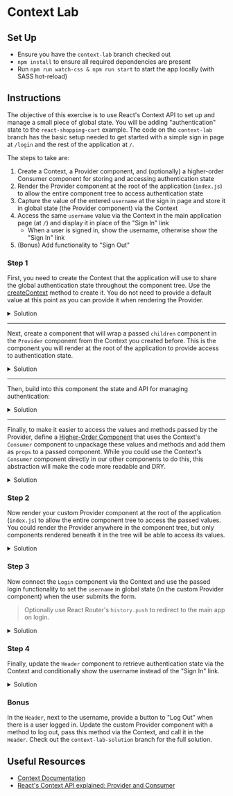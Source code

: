 # Context Lab

## Set Up
- Ensure you have the `context-lab` branch checked out
- `npm install` to ensure all required dependencies are present
- Run `npm run watch-css & npm run start` to start the app locally (with SASS hot-reload)

## Instructions
The objective of this exercise is to use React's Context API to set up and manage a small piece of global state. You will be adding "authentication" state to the `react-shopping-cart` example. The code on the `context-lab` branch has the basic setup needed to get started with a simple sign in page at `/login` and the rest of the application at `/`.  

The steps to take are:
1. Create a Context, a Provider component, and (optionally) a higher-order Consumer component for storing and accessing authentication state
1. Render the Provider component at the root of the application (`index.js`) to allow the entire component tree to access authentication state
1. Capture the value of the entered `username` at the sign in page and store it in global state (the Provider component) via the Context
1. Access the same `username` value via the Context in the main application page (at `/`) and display it in place of the "Sign In" link
    - When a user is signed in, show the username, otherwise show the "Sign In" link
1. (Bonus) Add functionality to "Sign Out"

### Step 1
First, you need to create the Context that the application will use to share the global authentication state throughout the component tree. Use the [createContext](https://reactjs.org/docs/context.html#reactcreatecontext) method to create it. You do not need to provide a default value at this point as you can provide it when rendering the Provider.

<details>
<summary>Solution</summary>

```js
// src/contexts/auth.js

const AuthContext = React.createContext()
```
</details>

---

Next, create a component that will wrap a passed `children` component in the `Provider` component from the Context you created before. This is the component you will render at the root of the application to provide access to authentication state. 

<details>
<summary>Solution</summary>

```js
// src/contexts/auth.js

export class AuthProvider extends Component {
  render() {
    return (
      <AuthContext.Provider>
        {this.props.children}
      </AuthContext.Provider>
    )
  }
}
```
</details>

---

Then, build into this component the state and API for managing authentication:

<details>
<summary>Solution</summary>

```js
// src/contexts/auth.js

export class AuthProvider extends Component {
  constructor(props) {
    super(props)
    this.state = {
      authenticated: false,
      username: null
    }
  }

  logIn = (username) => {
    this.setState({
      authenticated: true,
      username: username
    })
  }

  render() {
    return (
      <AuthContext.Provider
        value={{
          ...this.state,
          logIn: this.logIn,
        }}
      >
        {this.props.children}
      </AuthContext.Provider>
    )
  }
}
```
</details>  

---

Finally, to make it easier to access the values and methods passed by the Provider, define a [Higher-Order Component](https://reactjs.org/docs/higher-order-components.html) that uses the Context's `Consumer` component to unpackage these values and methods and add them as `props` to a passed component. While you could use the Context's `Consumer` component directly in our other components to do this, this abstraction will make the code more readable and DRY.

<details>
<summary>Solution</summary>

```js
// src/contexts/auth.js

export const withAuth = (Component) => {
  return (props) => (
    <AuthContext.Consumer>
      {(auth) => <Component auth={auth} {...props} />}
    </AuthContext.Consumer>
  )
}

// `auth` is the object literal passed as `value` to `AuthContext.Provider`
```
</details>  



### Step 2
Now render your custom Provider component at the root of the application (`index.js`) to allow the entire component tree to access the passed values. You could render the Provider anywhere in the component tree, but only components rendered beneath it in the tree will be able to access its values.

<details>
<summary>Solution</summary>

```js
// src/index.js

// ...

import { AuthProvider } from './contexts/auth'

const Routes = () => {
  return (
    <AuthProvider>
      <Router>
        <Switch>
          <Route exact path="/" component={App} />
          <Route path="/login" component={Login} />
        </Switch>
      </Router>
    </AuthProvider>
  )
}

// ...
```
</details>  



### Step 3
Now connect the `Login` component via the Context and use the passed login functionality to set the `username` in global state (in the custom Provider component) when the user submits the form.
> Optionally use React Router's `history.push` to redirect to the main app on login.

<details>
<summary>Solution</summary>

```js
// src/containers/Login/Login.js

import { withAuth } from '../../contexts/auth'

// ...

  handleSubmit = (e) => {
    e.preventDefault()
    this.props.auth.logIn(this.state.username)
    this.props.history.push('/')
  }

// ...

export default withAuth(Login);
```
</details>  



### Step 4
Finally, update the `Header` component to retrieve authentication state via the Context and conditionally show the username instead of the "Sign In" link.

<details>
<summary>Solution</summary>

```js
// src/components/Header.js

import { withAuth } from '../contexts/auth';

// ...

const navLinks = (props) => {
  const { authenticated, username } = props.auth

  if (authenticated) {
    return (
      <div className="header-nav-item">
        <span>{username}</span>
      </div>
    )
  } else {
    return <Link to="/login" className="header-nav-item">Sign In</Link>
  }
}

const Header = (props) => {
  return (
    <header className="header">
      <nav>
        {navLinks(props)}      
      </nav>
    </header>
  )
}

export default withAuth(Header);
```
</details>  



### Bonus
In the `Header`, next to the username, provide a button to "Log Out" when there is a user logged in. Update the custom Provider component with a method to log out, pass this method via the Context, and call it in the `Header`. Check out the `context-lab-solution` branch for the full solution. 


## Useful Resources
- [Context Documentation](https://reactjs.org/docs/context.html)
- [React's Context API explained: Provider and Consumer](https://www.robinwieruch.de/react-context-api/)